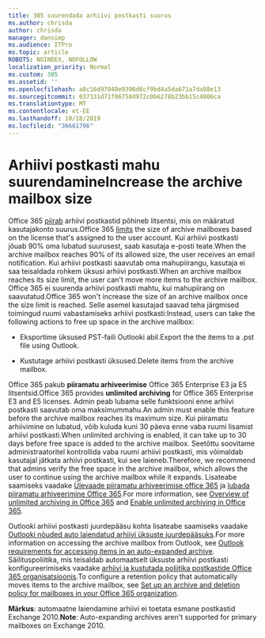 ```yaml
---
title: 305 suurendada arhiivi postkasti suurus
ms.author: chrisda
author: chrisda
manager: dansimp
ms.audience: ITPro
ms.topic: article
ROBOTS: NOINDEX, NOFOLLOW
localization_priority: Normal
ms.custom: 305
ms.assetid: ''
ms.openlocfilehash: a8c16d97040e9396d6cf9bd4a5da671a7da88e13
ms.sourcegitcommit: 037331d71f06750d972c0b6278b23bb15c4806ca
ms.translationtype: MT
ms.contentlocale: et-EE
ms.lasthandoff: 10/18/2019
ms.locfileid: "36661796"
---
```

# <a name="increase-the-archive-mailbox-size"></a><span data-ttu-id="e25aa-102">Arhiivi postkasti mahu suurendamine</span><span class="sxs-lookup"><span data-stu-id="e25aa-102">Increase the archive mailbox size</span></span>

<span data-ttu-id="e25aa-103">Office 365 [piirab](https://docs.microsoft.com/office365/servicedescriptions/exchange-online-service-description/exchange-online-limits#mailbox-storage-limits) arhiivi postkastid põhineb litsentsi, mis on määratud kasutajakonto suurus.</span><span class="sxs-lookup"><span data-stu-id="e25aa-103">Office 365 [limits](https://docs.microsoft.com/office365/servicedescriptions/exchange-online-service-description/exchange-online-limits#mailbox-storage-limits) the size of archive mailboxes based on the license that's assigned to the user account.</span></span> <span data-ttu-id="e25aa-104">Kui arhiivi postkasti jõuab 90% oma lubatud suurusest, saab kasutaja e-posti teate.</span><span class="sxs-lookup"><span data-stu-id="e25aa-104">When the archive mailbox reaches 90% of its allowed size, the user receives an email notification.</span></span> <span data-ttu-id="e25aa-105">Kui arhiivi postkasti saavutab oma mahupiirangu, kasutaja ei saa teisaldada rohkem üksusi arhiivi postkasti.</span><span class="sxs-lookup"><span data-stu-id="e25aa-105">When an archive mailbox reaches its size limit, the user can't move more items to the archive mailbox.</span></span> <span data-ttu-id="e25aa-106">Office 365 ei suurenda arhiivi postkasti mahtu, kui mahupiirang on saavutatud.</span><span class="sxs-lookup"><span data-stu-id="e25aa-106">Office 365 won't increase the size of an archive mailbox once the size limit is reached.</span></span> <span data-ttu-id="e25aa-107">Selle asemel kasutajad saavad teha järgmised toimingud ruumi vabastamiseks arhiivi postkasti:</span><span class="sxs-lookup"><span data-stu-id="e25aa-107">Instead, users can take the following actions to free up space in the archive mailbox:</span></span>

- <span data-ttu-id="e25aa-108">Eksportime üksused PST-faili Outlooki abil.</span><span class="sxs-lookup"><span data-stu-id="e25aa-108">Export the the items to a .pst file using Outlook.</span></span>

- <span data-ttu-id="e25aa-109">Kustutage arhiivi postkasti üksused.</span><span class="sxs-lookup"><span data-stu-id="e25aa-109">Delete items from the archive mailbox.</span></span>

<span data-ttu-id="e25aa-110">Office 365 pakub **piiramatu arhiveerimise** Office 365 Enterprise E3 ja E5 litsentsid.</span><span class="sxs-lookup"><span data-stu-id="e25aa-110">Office 365 provides **unlimited archiving** for Office 365 Enterprise E3 and E5 licenses.</span></span> <span data-ttu-id="e25aa-111">Admin peab lubama selle funktsiooni enne arhiivi postkasti saavutab oma maksimummahu.</span><span class="sxs-lookup"><span data-stu-id="e25aa-111">An admin must enable this feature before the archive mailbox reaches its maximum size.</span></span> <span data-ttu-id="e25aa-112">Kui piiramatu arhiivimine on lubatud, võib kuluda kuni 30 päeva enne vaba ruumi lisamist arhiivi postkasti.</span><span class="sxs-lookup"><span data-stu-id="e25aa-112">When unlimited archiving is enabled, it can take up to 30 days before free space is added to the archive mailbox.</span></span> <span data-ttu-id="e25aa-113">Seetõttu soovitame administraatoritel kontrollida vaba ruumi arhiivi postkasti, mis võimaldab kasutajal jätkata arhiivi postkasti, kui see laieneb.</span><span class="sxs-lookup"><span data-stu-id="e25aa-113">Therefore, we recommend that admins verify the free space in the archive mailbox, which allows the user to continue using the archive mailbox while it expands.</span></span> <span data-ttu-id="e25aa-114">Lisateabe saamiseks vaadake [Ülevaade piiramatu arhiveerimise office 365](https://docs.microsoft.com/office365/securitycompliance/unlimited-archiving) ja [lubada piiramatu arhiveerimine Office 365](https://docs.microsoft.com/office365/securitycompliance/enable-unlimited-archiving).</span><span class="sxs-lookup"><span data-stu-id="e25aa-114">For more information, see [Overview of unlimited archiving in Office 365](https://docs.microsoft.com/office365/securitycompliance/unlimited-archiving) and [Enable unlimited archiving in Office 365](https://docs.microsoft.com/office365/securitycompliance/enable-unlimited-archiving).</span></span>

<span data-ttu-id="e25aa-115">Outlooki arhiivi postkasti juurdepääsu kohta lisateabe saamiseks vaadake [Outlooki nõuded auto laiendatud arhiivi üksuste juurdepääsuks](https://docs.microsoft.com/office365/securitycompliance/unlimited-archiving#outlook-requirements-for-accessing-items-in-an-auto-expanded-archive).</span><span class="sxs-lookup"><span data-stu-id="e25aa-115">For more information on accessing the archive mailbox from Outlook, see [Outlook requirements for accessing items in an auto-expanded archive](https://docs.microsoft.com/office365/securitycompliance/unlimited-archiving#outlook-requirements-for-accessing-items-in-an-auto-expanded-archive).</span></span> <span data-ttu-id="e25aa-116">Säilituspoliitika, mis teisaldab automaatselt üksuste arhiivi postkasti konfigureerimiseks vaadake [arhiivi ja kustutada poliitika postkastide Office 365 organisatsioonis](https://docs.microsoft.com/office365/securitycompliance/set-up-an-archive-and-deletion-policy-for-mailboxes).</span><span class="sxs-lookup"><span data-stu-id="e25aa-116">To configure a retention policy that automatically moves items to the archive mailbox, see [Set up an archive and deletion policy for mailboxes in your Office 365 organization](https://docs.microsoft.com/office365/securitycompliance/set-up-an-archive-and-deletion-policy-for-mailboxes).</span></span>

<span data-ttu-id="e25aa-117">**Märkus**: automaatne laiendamine arhiivi ei toetata esmane postkastid Exchange 2010.</span><span class="sxs-lookup"><span data-stu-id="e25aa-117">**Note**: Auto-expanding archives aren't supported for primary mailboxes on Exchange 2010.</span></span>
